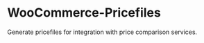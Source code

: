 WooCommerce-Pricefiles
======================

Generate pricefiles for integration with price comparison services.
